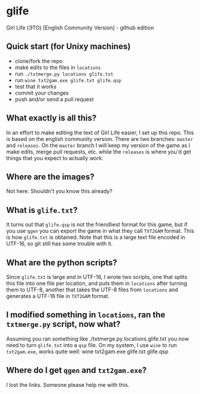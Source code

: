 # glife
Girl Life (ЭТО) [English Community Version] - github edition

## Quick start (for Unixy machines)
* clone/fork the repo
* make edits to the files in `locations`
* run `./txtmerge.py locations glife.txt`
* run `wine txt2gam.exe glife.txt glife.qsp`
* test that it works
* commit your changes
* push and/or send a pull request

## What exactly is all this?
In an effort to make editing the text of Girl Life easier, I set up this repo. This is based on the english community version. There are two branches: `master` and `releases`. On the `master` branch I will keep my version of the game as I make edits, merge pull requests, etc. while the `releases` is where you'd get things that you expect to actually work.

## Where are the images?
Not here. Shouldn't you know this already?

## What is `glife.txt`?
It turns out that `glife.qsp` is not the friendliest format for this game, but if you use `qgen` you can export the game in what they call `TXT2GAM` format. This is how `glife.txt` is obtained. Note that this is a large text file encoded in UTF-16, so git still has some trouble with it.

## What are the python scripts?
Since `glife.txt` is large and in UTF-16, I wrote two scripts, one that splits this file into one file per location, and puts them in `locations` after turning them to UTF-8, another that takes the UTF-8 files from `locations` and generates a UTF-16 file in `TXT2GAM` format.

## I modified something in `locations`, ran the `txtmerge.py` script, now what?
Assuming you ran something like
    ./txtmerge.py locations glife.txt
you now need to turn `glife.txt` into a `qsp` file. On my system, I use `wine` to run `txt2gam.exe`, works quite well:
    wine txt2gam.exe glife.txt glife.qsp

## Where do I get `qgen` and `txt2gam.exe`?
I lost the links. Someone please help me with this.
